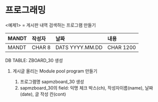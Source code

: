 # 프로그래밍

&lt;예제1&gt;  = 게시판 내역 검색하는 프로그램 만들기 

| MANDT | 작성자 | 날짜 | 내용 |
| :--- | :--- | :--- | :--- |
| MANDT | CHAR 8 | DATS YYYY.MM.DD | CHAR 1200 |

DB TABLE: ZBOARD\_30 생성

1. 게시글 올리는 Module pool program 만들기

   1. 프로그램명 sapmzboard\_30 생성
   2. sapmzboard\_30의 field: 익명 체크 박스\(ch\), 작성자이름\(name\), 날짜\(date\), 글 작성 칸\(cont\) 







